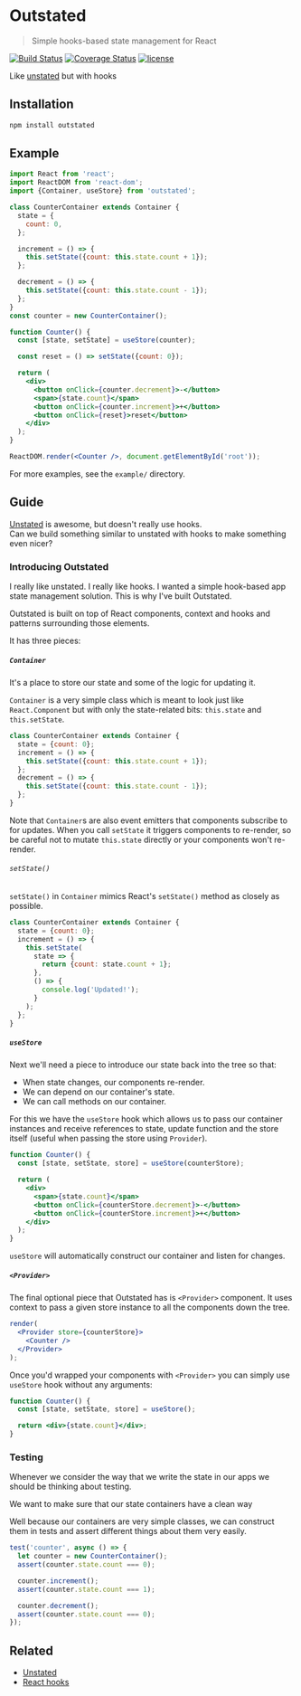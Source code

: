 # Outstated

> Simple hooks-based state management for React

[![Build Status](https://travis-ci.com/yamalight/outstated.svg?branch=master)](https://travis-ci.com/yamalight/outstated)
[![Coverage Status](https://coveralls.io/repos/github/yamalight/outstated/badge.svg?branch=master)](https://coveralls.io/github/yamalight/outstated?branch=master)
[![license](https://img.shields.io/github/license/mashape/apistatus.svg)](https://opensource.org/licenses/MIT)

Like [unstated](https://github.com/jamiebuilds/unstated) but with hooks

## Installation

```sh
npm install outstated
```

## Example

```jsx
import React from 'react';
import ReactDOM from 'react-dom';
import {Container, useStore} from 'outstated';

class CounterContainer extends Container {
  state = {
    count: 0,
  };

  increment = () => {
    this.setState({count: this.state.count + 1});
  };

  decrement = () => {
    this.setState({count: this.state.count - 1});
  };
}
const counter = new CounterContainer();

function Counter() {
  const [state, setState] = useStore(counter);

  const reset = () => setState({count: 0});

  return (
    <div>
      <button onClick={counter.decrement}>-</button>
      <span>{state.count}</span>
      <button onClick={counter.increment}>+</button>
      <button onClick={reset}>reset</button>
    </div>
  );
}

ReactDOM.render(<Counter />, document.getElementById('root'));
```

For more examples, see the `example/` directory.

## Guide

[Unstated](https://github.com/jamiebuilds/unstated) is awesome, but doesn't really use hooks.  
Can we build something similar to unstated with hooks to make something even nicer?

### Introducing Outstated

I really like unstated. I really like hooks.
I wanted a simple hook-based app state management solution.
This is why I've built Outstated.

Outstated is built on top of React components, context and hooks
and patterns surrounding those elements.

It has three pieces:

##### `Container`

It's a place to store our state and some of the logic for updating it.

`Container` is a very simple class which is meant to look just like
`React.Component` but with only the state-related bits: `this.state` and
`this.setState`.

```js
class CounterContainer extends Container {
  state = {count: 0};
  increment = () => {
    this.setState({count: this.state.count + 1});
  };
  decrement = () => {
    this.setState({count: this.state.count - 1});
  };
}
```

Note that `Container`s are also event emitters that components subscribe to for updates.
When you call `setState` it triggers components to re-render,
so be careful not to mutate `this.state` directly or your components won't re-render.

###### `setState()`

`setState()` in `Container` mimics React's `setState()` method as closely as
possible.

```js
class CounterContainer extends Container {
  state = {count: 0};
  increment = () => {
    this.setState(
      state => {
        return {count: state.count + 1};
      },
      () => {
        console.log('Updated!');
      }
    );
  };
}
```

##### `useStore`

Next we'll need a piece to introduce our state back into the tree so that:

- When state changes, our components re-render.
- We can depend on our container's state.
- We can call methods on our container.

For this we have the `useStore` hook which allows us to pass our
container instances and receive references to state, update function and
the store itself (useful when passing the store using `Provider`).

```jsx
function Counter() {
  const [state, setState, store] = useStore(counterStore);

  return (
    <div>
      <span>{state.count}</span>
      <button onClick={counterStore.decrement}>-</button>
      <button onClick={counterStore.increment}>+</button>
    </div>
  );
}
```

`useStore` will automatically construct our container and listen for changes.

##### `<Provider>`

The final optional piece that Outstated has is `<Provider>` component.
It uses context to pass a given store instance to all the components down the tree.

```jsx
render(
  <Provider store={counterStore}>
    <Counter />
  </Provider>
);
```

Once you'd wrapped your components with `<Provider>` you can simply use `useStore` hook without any arguments:

```jsx
function Counter() {
  const [state, setState, store] = useStore();

  return <div>{state.count}</div>;
}
```

### Testing

Whenever we consider the way that we write the state in our apps we should be
thinking about testing.

We want to make sure that our state containers have a clean way

Well because our containers are very simple classes, we can construct them in
tests and assert different things about them very easily.

```js
test('counter', async () => {
  let counter = new CounterContainer();
  assert(counter.state.count === 0);

  counter.increment();
  assert(counter.state.count === 1);

  counter.decrement();
  assert(counter.state.count === 0);
});
```

## Related

- [Unstated](https://github.com/jamiebuilds/unstated)
- [React hooks](https://reactjs.org/docs/hooks-intro.html)
